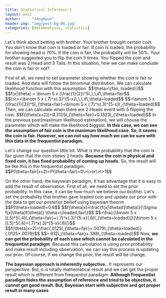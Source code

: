 ```yaml
---
title: Statistical Inference 1
layout: post
author:     "JongHyun"
header-img: "img/post-bg-06.jpg"
categories: [dataAnalysis, statistics]
---
```

<p>
	Let's think about betting with brother. Your brother brought certain coin. You don't know that coin is loaded or fair. If coin is loaded, the probability for showing 
	head is 70%. If the coin is fair, the probability will be 50%. Your brother suggested you to flip the coin 5 times. You flipped the coin and result was 2 Head and 3 Tails. In this situation, how we can make conclude the coin is fair or not?
</p>
<p>
	First of all, we need to set parameter showing whether the coin is fair or loaded. And data will follow the binominal distribution. We can calculate likelihood function with this assumption.
	$$\theta=\{fair, loaded\}$$
	$$f(x|\theta) = \binom 5 x (\frac{1}{2})^5\,\,\,if\,\theta=fair$$
	$$\>\>=\binom 5 x (.7)^x(.3)^{5-x}\,\,\,if\,\theta=loaded$$
	$$=\binom 5 x (\frac{1}{2})^5I_{\theta=fair}+\binom 5 x (.7)^x(.3)^{5-x}I_{\theta=loaded}$$
	Then, we can calculate when there are 2 Heads event with 5 flipping the coin.
	$$f(\theta(x=2))=0.3125I_{\theta=fair}+0.1323I_{\theta=loaded}$$
	In the previous post(maximum likelihood estimation), we will choose the parameter which will make the likelihood biggest. <b>In this case, we can see the assumption of fair coin is the maximum likelihood case. So, it seems the coin is fair. However, we can not say how much we can be sure with this data in the frequentist paradigm. </b>
</p>
<p>
	Let's change our question little bit. What is the probability that the coin is fair given that the coin shows 2 heads. <b>Because the coin is physical and fixed coin, it has fixed probability of coming up heads.</b> So, the result will be like this in the frequentist paradigm.
	$$P(\theta=fair|x=2)=P(\theta=fair)=0\>\>or\>\>1$$
</p>
<p>
	On the other hand, the bayseian paradigm, It has advantage that it is easy to add the result of observation. First of all, we need to set the prior probability. In this case, it can be how much we believe our brother. Let's set the probability that brother gave loaded coin and update our prior with the data to get our posterior beilief using bayesian theorm
	$$P(\theta=loaded)=0.6$$
	$$f(\theta|x)=\frac{f(x|\theta)f(\theta)}{\Sigma f(x|\theta)f(\theta)} \theta=\{loaded,fair\}$$
	$$=\frac{\binom 5 x [(.5)^5(.4)I_{\theta=fair}+(.7)^x(.3)^{5-x}(.6)I_{\theta=loaded}]}{\binom 5 x [(.5)^5(.4)+(.7)^x(.3)^{5-x}(.6)]}$$
	$$f(\theta|x=2)=\frac{.0125I_{\theta=fair}+.0079I_{\theta=loaded}}{.0125+.0079}$$
	$$=.612I_{\theta=fair}+.388I_{\theta=loaded}$$
	Now, <b>we can get the prbobaility of each case which cannot be calculated in the frequentist paradigm</b>. Because this calculation is using prior probability and make result including observation, we can say this process is updating our prior. Of course, If we change the prior, the result will be change. 
</p>
<p>
	<b>The bayesian approach is inherently subjective.</b>. It represents our perspective. But, it is totally mathematical result and we can get the proper result which is different from frequentist paradigm. <b>Although Frequentist paradigm hides the assumption of reference and tried to be objective, it cannot get good result. But, Bayesian start with subjective and get proper result in many cases</b>
</p>